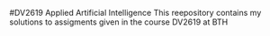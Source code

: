 #DV2619 Applied Artificial Intelligence
This reepository contains my solutions to assigments given in the course DV2619 at BTH
